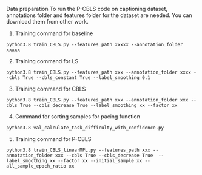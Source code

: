 Data preparation
To run the P-CBLS code on captioning dataset, annotations folder and features folder for the dataset are needed. 
You can download them from other work.

1. Training command for baseline
```
python3.8 train_CBLS.py --features_path xxxxx --annotation_folder xxxxx
```
2. Training command for LS
```
python3.8 train_CBLS.py --features_path xxx --annotation_folder xxxx --cbls True --cbls_constant True --label_smoothing 0.1
```
3. Training command for CBLS
```
python3.8 train_CBLS.py --features_path xxx --annotation_folder xxx --cbls True --cbls_decrease True --label_smoothing xx --factor xx
```

4. Command for sorting samples for pacing function
```
python3.8 val_calculate_task_difficulty_with_confidence.py
```

5. Training command for P-CBLS
```
python3.8 train_CBLS_linearMPL.py --features_path xxx --annotation_folder xxx --cbls True --cbls_decrease True  --label_smoothing xx --factor xx --initial_sample xx --all_sample_epoch_ratio xx
```

